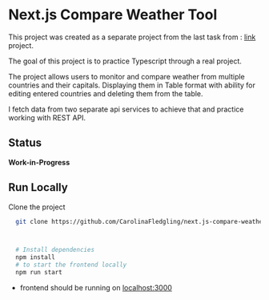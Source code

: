 # Next.js Compare Weather Tool

This project was created as a separate project from the last task from : [link](https://github.com/CarolinaFledgling/next.js-rest-api-tasks) project.

The goal of this project is to practice Typescript through a real project.

The project allows users to monitor and compare weather from multiple countries and their capitals. Displaying them in Table format with ability for editing entered countries and deleting them from the table.

I fetch data from two separate api services to achieve that and practice working with REST API.

## Status

**Work-in-Progress**

## Run Locally

Clone the project

```bash
  git clone https://github.com/CarolinaFledgling/next.js-compare-weather-app.git
```

```bash


  # Install dependencies
  npm install
  # to start the frontend locally
  npm run start

```

- frontend should be running on [localhost:3000](http://localhost:3000)
